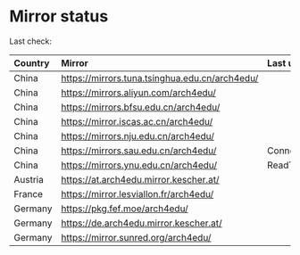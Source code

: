 <script src="./time.js"></script>
# Mirror status
Last check: <script type="text/javascript">localize(1680455665.8460252);</script>

|Country|Mirror|Last update|
|:------|:-----|:----------|
|China|https://mirrors.tuna.tsinghua.edu.cn/arch4edu/|<script type="text/javascript">localize(1680416921);</script>|
|China|https://mirrors.aliyun.com/arch4edu/|<script type="text/javascript">localize(1680330866);</script>|
|China|https://mirrors.bfsu.edu.cn/arch4edu/|<script type="text/javascript">localize(1680416921);</script>|
|China|https://mirror.iscas.ac.cn/arch4edu/|<script type="text/javascript">localize(1680416921);</script>|
|China|https://mirrors.nju.edu.cn/arch4edu/|<script type="text/javascript">localize(1680416921);</script>|
|China|https://mirrors.sau.edu.cn/arch4edu/|ConnectionError|
|China|https://mirrors.ynu.edu.cn/arch4edu/|ReadTimeout|
|Austria|https://at.arch4edu.mirror.kescher.at/|<script type="text/javascript">localize(1680416921);</script>|
|France|https://mirror.lesviallon.fr/arch4edu/|<script type="text/javascript">localize(1680416921);</script>|
|Germany|https://pkg.fef.moe/arch4edu/|<script type="text/javascript">localize(1680416921);</script>|
|Germany|https://de.arch4edu.mirror.kescher.at/|<script type="text/javascript">localize(1680416921);</script>|
|Germany|https://mirror.sunred.org/arch4edu/|<script type="text/javascript">localize(1680416921);</script>|

<script src="./tablefilter/tablefilter.js"></script>
<script src="./table.js"></script>